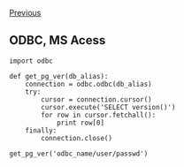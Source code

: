 [Previous](..)
## ODBC, MS Acess
    import odbc
    
    def get_pg_ver(db_alias):
        connection = odbc.odbc(db_alias)
        try:
        	cursor = connection.cursor()
        	cursor.execute('SELECT version()')
        	for row in cursor.fetchall():
        		print row[0]
        finally:
        	connection.close()
    
    get_pg_ver('odbc_name/user/passwd')